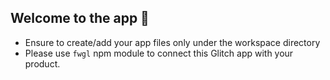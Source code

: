 ## Welcome to the app 🎉

- Ensure to create/add your app files only under the workspace directory
- Please use `fwgl` npm module to connect this Glitch app with your product.